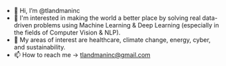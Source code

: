 - 👋 Hi, I’m @tlandmaninc
- 👀 I'm interested in making the world a better place by solving real data-driven problems using Machine Learning & Deep Learning (especially in the fields of Computer Vision & NLP).
- 💞️ My areas of interest are healthcare, climate change, energy, cyber, and sustainability.
- 📫 How to reach me -> tlandmaninc@gmail.com

<!---
tlandmaninc/tlandmaninc is a ✨ special ✨ repository because its `README.md` (this file) appears on your GitHub profile.
You can click the Preview link to take a look at your changes.
--->
